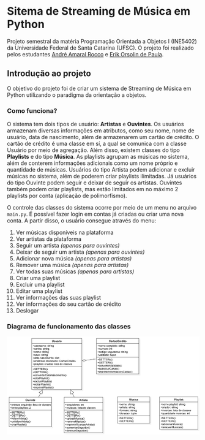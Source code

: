 # Sitema de Streaming de Música em Python

Projeto semestral da matéria Programação Orientada a Objetos I (INE5402) da Universidade Federal de Santa Catarina (UFSC). O projeto foi realizado pelos estudantes [André Amaral Rocco](https://github.com/andrerocco) e [Erik Orsolin de Paula](https://github.com/erikorsolin).

## Introdução ao projeto
O objetivo do projeto foi de criar um sistema de Streaming de Música em Python utilizando o paradigma da orientação a objetos. 

### Como funciona?
O sistema tem dois tipos de usuário: **Artistas** e **Ouvintes**. Os usuários armazenam diversas informações em atributos, como seu nome, nome de usuário, data de nascimento, além de armazenarem um cartão de crédito. O cartão de crédito é uma classe em sí, a qual se comunica com a classe Usuário por meio de agregação.
Além disso, existem classes do tipo **Playlists** e do tipo **Música**. As playlists agrupam as músicas no sistema, além de conterem informações adicionais como um nome próprio e quantidade de músicas.
Usuários do tipo Artista podem adicionar e excluir músicas no sistema, além de poderem criar playlists ilimitadas. Já usuários do tipo Ouvinte podem seguir e deixar de seguir os artistas. Ouvintes também podem criar playlists, mas estão limitados em no máximo 2 playlists por conta (aplicação de polimorfismo).

O controle das classes do sistema ocorre por meio de um menu no arquivo ```main.py```. É possível fazer login em contas já criadas ou criar uma nova conta. A partir disso, o usuário consegue através do menu: 

1. Ver músicas disponíveis na plataforma
2. Ver artistas da plataforma
3. Seguir um artista _(apenas para ouvintes)_
4. Deixar de seguir um artista _(apenas para ouvintes)_
5. Adicionar nova música _(apenas para artistas)_
6. Remover uma música _(apenas para artistas)_
7. Ver todas suas músicas _(apenas para artistas)_
8. Criar uma playlist
9. Excluir uma playlist
10. Editar uma playlist
11. Ver informações das suas playlist
12. Ver informações do seu cartão de crédito
13. Deslogar

### Diagrama de funcionamento das classes
![Diagrama das classes referente ao projeto](/extra-src/DiagramaClasses.png "Diagrama de classes")